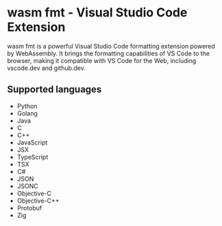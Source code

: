 # wasm fmt - Visual Studio Code Extension

wasm fmt is a powerful Visual Studio Code formatting extension powered by WebAssembly.
It brings the formatting capabilities of VS Code to the browser, making it compatible with VS Code for the Web, including vscode.dev and github.dev.

## Supported languages

- Python
- Golang
- Java
- C
- C++
- JavaScript
- JSX
- TypeScript
- TSX
- C#
- JSON
- JSONC
- Objective-C
- Objective-C++
- Protobuf
- Zig
